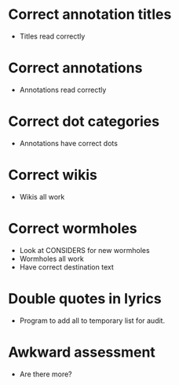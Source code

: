 # Correct annotation titles
* Titles read correctly

# Correct annotations
* Annotations read correctly

# Correct dot categories
* Annotations have correct dots

# Correct wikis
* Wikis all work

# Correct wormholes
* Look at CONSIDERS for new wormholes
* Wormholes all work
* Have correct destination text

# Double quotes in lyrics
* Program to add all to temporary list for audit.

# Awkward assessment
* Are there more?